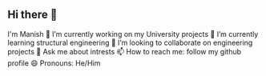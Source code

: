 ## Hi there 👋

I'm Manish
🔭 I’m currently working on my University projects
🌱 I’m currently learning structural engineering
👯 I’m looking to collaborate on engineering projects
💬 Ask me about intrests
📫 How to reach me: follow my github profile
😄 Pronouns: He/Him
